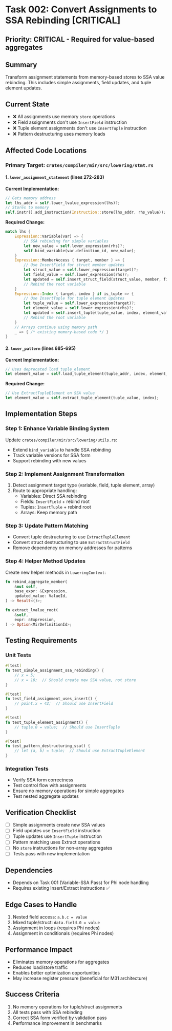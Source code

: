 # Task 002: Convert Assignments to SSA Rebinding [CRITICAL]

## Priority: CRITICAL - Required for value-based aggregates

## Summary

Transform assignment statements from memory-based stores to SSA value rebinding.
This includes simple assignments, field updates, and tuple element updates.

## Current State

- ❌ All assignments use memory `store` operations
- ❌ Field assignments don't use `InsertField` instruction
- ❌ Tuple element assignments don't use `InsertTuple` instruction
- ❌ Pattern destructuring uses memory loads

## Affected Code Locations

### Primary Target: `crates/compiler/mir/src/lowering/stmt.rs`

#### 1. `lower_assignment_statement` (lines 272-283)

**Current Implementation:**

```rust
// Gets memory address
let lhs_addr = self.lower_lvalue_expression(lhs)?;
// Stores to memory
self.instr().add_instruction(Instruction::store(lhs_addr, rhs_value));
```

**Required Change:**

```rust
match lhs {
    Expression::Variable(var) => {
        // SSA rebinding for simple variables
        let new_value = self.lower_expression(rhs)?;
        self.bind_variable(var.definition_id, new_value);
    }
    Expression::MemberAccess { target, member } => {
        // Use InsertField for struct member updates
        let struct_value = self.lower_expression(target)?;
        let field_value = self.lower_expression(rhs)?;
        let updated = self.insert_struct_field(struct_value, member, field_value);
        // Rebind the root variable
    }
    Expression::Index { target, index } if is_tuple => {
        // Use InsertTuple for tuple element updates
        let tuple_value = self.lower_expression(target)?;
        let element_value = self.lower_expression(rhs)?;
        let updated = self.insert_tuple(tuple_value, index, element_value);
        // Rebind the root variable
    }
    // Arrays continue using memory path
    _ => { /* existing memory-based code */ }
}
```

#### 2. `lower_pattern` (lines 685-695)

**Current Implementation:**

```rust
// Uses deprecated load_tuple_element
let element_value = self.load_tuple_element(tuple_addr, index, element_type);
```

**Required Change:**

```rust
// Use ExtractTupleElement on SSA value
let element_value = self.extract_tuple_element(tuple_value, index);
```

## Implementation Steps

### Step 1: Enhance Variable Binding System

Update `crates/compiler/mir/src/lowering/utils.rs`:

- Extend `bind_variable` to handle SSA rebinding
- Track variable versions for SSA form
- Support rebinding with new values

### Step 2: Implement Assignment Transformation

1. Detect assignment target type (variable, field, tuple element, array)
2. Route to appropriate handling:
   - Variables: Direct SSA rebinding
   - Fields: `InsertField` + rebind root
   - Tuples: `InsertTuple` + rebind root
   - Arrays: Keep memory path

### Step 3: Update Pattern Matching

- Convert tuple destructuring to use `ExtractTupleElement`
- Convert struct destructuring to use `ExtractStructField`
- Remove dependency on memory addresses for patterns

### Step 4: Helper Method Updates

Create new helper methods in `LoweringContext`:

```rust
fn rebind_aggregate_member(
    &mut self,
    base_expr: &Expression,
    updated_value: ValueId,
) -> Result<()>;

fn extract_lvalue_root(
    &self,
    expr: &Expression,
) -> Option<MirDefinitionId>;
```

## Testing Requirements

### Unit Tests

```rust
#[test]
fn test_simple_assignment_ssa_rebinding() {
    // x = 5;
    // x = 10;  // Should create new SSA value, not store
}

#[test]
fn test_field_assignment_uses_insert() {
    // point.x = 42;  // Should use InsertField
}

#[test]
fn test_tuple_element_assignment() {
    // tuple.0 = value;  // Should use InsertTuple
}

#[test]
fn test_pattern_destructuring_ssa() {
    // let (a, b) = tuple;  // Should use ExtractTupleElement
}
```

### Integration Tests

- Verify SSA form correctness
- Test control flow with assignments
- Ensure no memory operations for simple aggregates
- Test nested aggregate updates

## Verification Checklist

- [ ] Simple assignments create new SSA values
- [ ] Field updates use `InsertField` instruction
- [ ] Tuple updates use `InsertTuple` instruction
- [ ] Pattern matching uses Extract operations
- [ ] No `store` instructions for non-array aggregates
- [ ] Tests pass with new implementation

## Dependencies

- Depends on Task 001 (Variable-SSA Pass) for Phi node handling
- Requires existing Insert/Extract instructions ✅

## Edge Cases to Handle

1. Nested field access: `a.b.c = value`
2. Mixed tuple/struct: `data.field.0 = value`
3. Assignment in loops (requires Phi nodes)
4. Assignment in conditionals (requires Phi nodes)

## Performance Impact

- Eliminates memory operations for aggregates
- Reduces load/store traffic
- Enables better optimization opportunities
- May increase register pressure (beneficial for M31 architecture)

## Success Criteria

1. No memory operations for tuple/struct assignments
2. All tests pass with SSA rebinding
3. Correct SSA form verified by validation pass
4. Performance improvement in benchmarks
